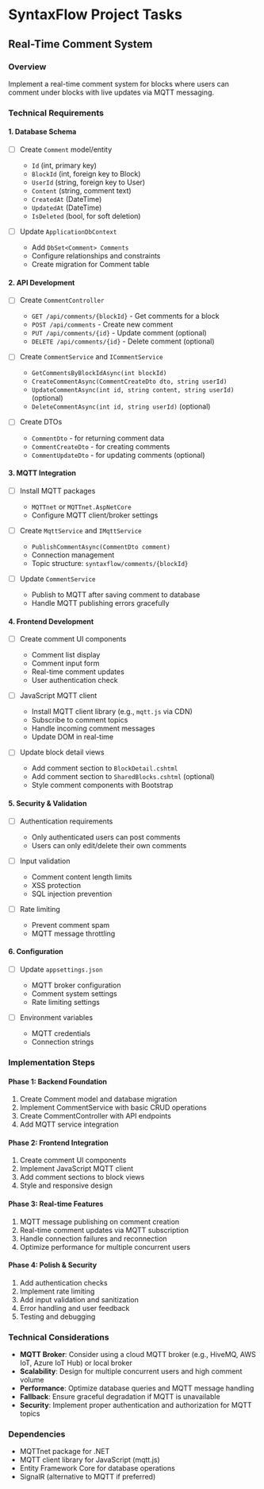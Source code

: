 # SyntaxFlow Project Tasks

## Real-Time Comment System

### Overview
Implement a real-time comment system for blocks where users can comment under blocks with live updates via MQTT messaging.

### Technical Requirements

#### 1. Database Schema
- [ ] Create `Comment` model/entity
  - `Id` (int, primary key)
  - `BlockId` (int, foreign key to Block)
  - `UserId` (string, foreign key to User)
  - `Content` (string, comment text)
  - `CreatedAt` (DateTime)
  - `UpdatedAt` (DateTime)
  - `IsDeleted` (bool, for soft deletion)

- [ ] Update `ApplicationDbContext`
  - Add `DbSet<Comment> Comments`
  - Configure relationships and constraints
  - Create migration for Comment table

#### 2. API Development
- [ ] Create `CommentController`
  - `GET /api/comments/{blockId}` - Get comments for a block
  - `POST /api/comments` - Create new comment
  - `PUT /api/comments/{id}` - Update comment (optional)
  - `DELETE /api/comments/{id}` - Delete comment (optional)

- [ ] Create `CommentService` and `ICommentService`
  - `GetCommentsByBlockIdAsync(int blockId)`
  - `CreateCommentAsync(CommentCreateDto dto, string userId)`
  - `UpdateCommentAsync(int id, string content, string userId)` (optional)
  - `DeleteCommentAsync(int id, string userId)` (optional)

- [ ] Create DTOs
  - `CommentDto` - for returning comment data
  - `CommentCreateDto` - for creating comments
  - `CommentUpdateDto` - for updating comments (optional)

#### 3. MQTT Integration
- [ ] Install MQTT packages
  - `MQTTnet` or `MQTTnet.AspNetCore`
  - Configure MQTT client/broker settings

- [ ] Create `MqttService` and `IMqttService`
  - `PublishCommentAsync(CommentDto comment)`
  - Connection management
  - Topic structure: `syntaxflow/comments/{blockId}`

- [ ] Update `CommentService`
  - Publish to MQTT after saving comment to database
  - Handle MQTT publishing errors gracefully

#### 4. Frontend Development
- [ ] Create comment UI components
  - Comment list display
  - Comment input form
  - Real-time comment updates
  - User authentication check

- [ ] JavaScript MQTT client
  - Install MQTT client library (e.g., `mqtt.js` via CDN)
  - Subscribe to comment topics
  - Handle incoming comment messages
  - Update DOM in real-time

- [ ] Update block detail views
  - Add comment section to `BlockDetail.cshtml`
  - Add comment section to `SharedBlocks.cshtml` (optional)
  - Style comment components with Bootstrap

#### 5. Security & Validation
- [ ] Authentication requirements
  - Only authenticated users can post comments
  - Users can only edit/delete their own comments

- [ ] Input validation
  - Comment content length limits
  - XSS protection
  - SQL injection prevention

- [ ] Rate limiting
  - Prevent comment spam
  - MQTT message throttling

#### 6. Configuration
- [ ] Update `appsettings.json`
  - MQTT broker configuration
  - Comment system settings
  - Rate limiting settings

- [ ] Environment variables
  - MQTT credentials
  - Connection strings

### Implementation Steps

#### Phase 1: Backend Foundation
1. Create Comment model and database migration
2. Implement CommentService with basic CRUD operations
3. Create CommentController with API endpoints
4. Add MQTT service integration

#### Phase 2: Frontend Integration
1. Create comment UI components
2. Implement JavaScript MQTT client
3. Add comment sections to block views
4. Style and responsive design

#### Phase 3: Real-time Features
1. MQTT message publishing on comment creation
2. Real-time comment updates via MQTT subscription
3. Handle connection failures and reconnection
4. Optimize performance for multiple concurrent users

#### Phase 4: Polish & Security
1. Add authentication checks
2. Implement rate limiting
3. Add input validation and sanitization
4. Error handling and user feedback
5. Testing and debugging

### Technical Considerations
- **MQTT Broker**: Consider using a cloud MQTT broker (e.g., HiveMQ, AWS IoT, Azure IoT Hub) or local broker
- **Scalability**: Design for multiple concurrent users and high comment volume
- **Performance**: Optimize database queries and MQTT message handling
- **Fallback**: Ensure graceful degradation if MQTT is unavailable
- **Security**: Implement proper authentication and authorization for MQTT topics

### Dependencies
- MQTTnet package for .NET
- MQTT client library for JavaScript (mqtt.js)
- Entity Framework Core for database operations
- SignalR (alternative to MQTT if preferred)
